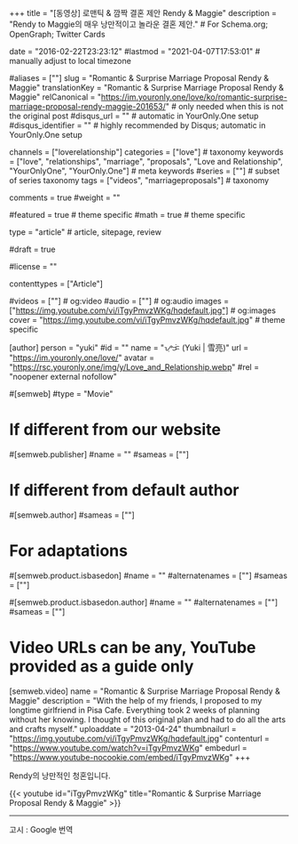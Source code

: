 +++
title = "[동영상] 로맨틱 & 깜짝 결혼 제안 Rendy & Maggie"
description = "Rendy to Maggie의 매우 낭만적이고 놀라운 결혼 제안."	# For Schema.org; OpenGraph; Twitter Cards

date = "2016-02-22T23:23:12"
#lastmod = "2021-04-07T17:53:01"                 # manually adjust to local timezone

#aliases = [""]
slug = "Romantic & Surprise Marriage Proposal Rendy & Maggie"
translationKey = "Romantic & Surprise Marriage Proposal Rendy & Maggie"
relCanonical = "https://im.youronly.one/love/ko/romantic-surprise-marriage-proposal-rendy-maggie-201653/"														# only needed when this is not the original post
#disqus_url = ""                                                    # automatic in YourOnly.One setup
#disqus_identifier = ""                                             # highly recommended by Disqus; automatic in YourOnly.One setup

channels = ["loverelationship"]
categories = ["love"]														# taxonomy
keywords = ["love", "relationships", "marriage", "proposals", "Love and Relationship", "YourOnlyOne", "YourOnly.One"]															# meta keywords
#series = [""]																# subset of series taxonomy
tags = ["videos", "marriageproposals"]																	# taxonomy

comments = true
#weight = ""

#featured = true															# theme specific
#math = true																	# theme specific

type = "article"                                                           # article, sitepage, review

#draft = true

#license = ""

contenttypes = ["Article"]

#videos = [""]																# og:video
#audio = [""]																# og:audio
images = ["https://img.youtube.com/vi/iTgyPmvzWKg/hqdefault.jpg"]    # og:images
cover = "https://img.youtube.com/vi/iTgyPmvzWKg/hqdefault.jpg"       # theme specific

[author]
person = "yuki"
#id = ""
name = "ᜌᜓᜃᜒ (Yuki | 雪亮)"
url = "https://im.youronly.one/love/"
avatar = "https://rsc.youronly.one/img/y/Love_and_Relationship.webp"
#rel = "noopener external nofollow"

#[semweb]
#type = "Movie"

# If different from our website
#[semweb.publisher]
#name = ""
#sameas = [""]

# If different from default author
#[semweb.author]
#sameas = [""]

# For adaptations
#[semweb.product.isbasedon]
#name = ""
#alternatenames = [""]
#sameas = [""]

#[semweb.product.isbasedon.author]
#name = ""
#alternatenames = [""]
#sameas = [""]

# Video URLs can be any, YouTube provided as a guide only
[semweb.video]
name = "Romantic & Surprise Marriage Proposal Rendy & Maggie"
description = "With the help of my friends, I proposed to my longtime girlfriend in Pisa Cafe. Everything took 2 weeks of planning without her knowing. I thought of this original plan and had to do all the arts and crafts myself."
uploaddate = "2013-04-24"
thumbnailurl = "https://img.youtube.com/vi/iTgyPmvzWKg/hqdefault.jpg"
contenturl = "https://www.youtube.com/watch?v=iTgyPmvzWKg"
embedurl = "https://www.youtube-nocookie.com/embed/iTgyPmvzWKg"
+++

Rendy의 낭만적인 청혼입니다.

<!--more-->

{{< youtube id="iTgyPmvzWKg" title="Romantic & Surprise Marriage Proposal Rendy & Maggie" >}}

-------

고시 : Google 번역
